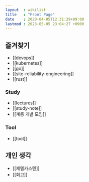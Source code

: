 ```yaml
---
layout  : wikilist
title   : "Front Page"
date    : 2020-04-05T12:31:29+09:00
lastmod : 2023-05-05 23:04:27 +0900
---
```


## 즐겨찾기
- [[devops]]
- [[kubernetes]]
- [[go]]
- [[site-reliability-engineering]]
- [[rust]]

### Study
- [[lectures]]
- [[study-note]]
- [[계룡 개발 모임]]

### Tool
- [[tool]]

## 개인 생각
- [[제텔카스텐]]
- [[회고]]
